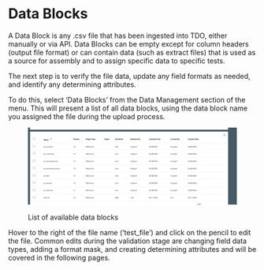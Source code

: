 # Data Blocks

A Data Block is any .csv file that has been ingested into TDO, either manually or via API.  Data Blocks can be empty except for column headers (output file format) or can contain data (such as extract files) that is used as a source for assembly and to assign specific data to specific tests.

The next step is to verify the file data, update any field formats as needed, and identify any determining attributes.&#x20;

To do this, select ‘Data Blocks’ from the Data Management section of the menu.  This will present a list of all data blocks, using the data block name you assigned the file during the upload process.

<figure><img src="../../../../../../.gitbook/assets/image (14) (1).png" alt=""><figcaption><p>List of available data blocks</p></figcaption></figure>

Hover to the right of the file name (‘test\_file’) and click on the pencil to edit the file. Common edits during the validation stage are changing field data types, adding a format mask, and creating determining attributes and will be covered in the following pages.
